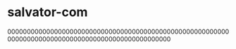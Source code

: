 # salvator-com
000000000000000000000000000000000000000000000000000000000000000000000000000000000000000000000000000
